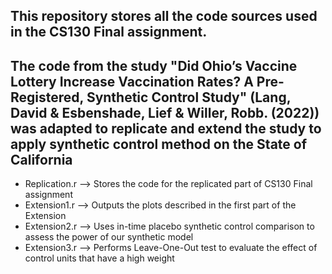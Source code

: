 ## This repository stores all the code sources used in the CS130 Final assignment. 

## The code from the study "Did Ohio’s Vaccine Lottery Increase Vaccination Rates? A Pre-Registered, Synthetic Control Study" (Lang, David & Esbenshade, Lief & Willer, Robb. (2022)) was adapted to replicate and extend the study to apply synthetic control method on the State of California 

- Replication.r -->  Stores the code for the replicated part of CS130 Final assignment 
- Extension1.r --> Outputs the plots described in the first part of the Extension 
- Extension2.r --> Uses in-time placebo synthetic control comparison to assess the power of our synthetic model 
- Extension3.r --> Performs Leave-One-Out test to evaluate the effect of control units that have a high weight 
